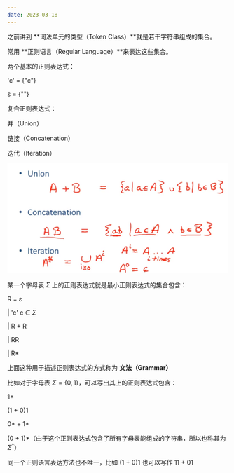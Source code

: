 ```yaml
---
date: 2023-03-18
---
```


之前讲到 **词法单元的类型（Token Class）**就是若干字符串组成的集合。



常用 **正则语言（Regular Language）**来表达这些集合。



两个基本的正则表达式：

'c' = {"c"}

ɛ = {""}

复合正则表达式：

并（Union）

链接（Concatenation）

迭代（Iteration）

<img src="Week 2 03-03-regular-languages-part-1.assets/image-20230318165455880.png" alt="image-20230318165455880" style="zoom:67%;" />





某一个字母表 $\Sigma$ 上的正则表达式就是最小正则表达式的集合包含：

R = ɛ

  | 'c'    c ∈ $\Sigma$

  | R + R

  | RR

  | R*

上面这种用于描述正则表达式的方式称为 **文法（Grammar）**



比如对于字母表 $\Sigma = \{0, 1\}$，可以写出其上的正则表达式包含：

1*

(1 + 0)1

0* + 1*

(0 + 1)\*（由于这个正则表达式包含了所有字母表能组成的字符串，所以也称其为 $\Sigma^*$）



同一个正则语言表达方法也不唯一，比如 (1 + 0)1 也可以写作 11 + 01